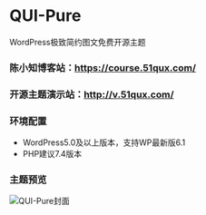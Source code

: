 # QUI-Pure
WordPress极致简约图文免费开源主题
### 陈小知博客站：https://course.51qux.com/
### 开源主题演示站：http://v.51qux.com/

### 环境配置
- WordPress5.0及以上版本，支持WP最新版6.1
- PHP建议7.4版本

### 主题预览
![QUI-Pure封面](https://course.51qux.com/wp-content/uploads/2022/06/20220628194435_90657.png)